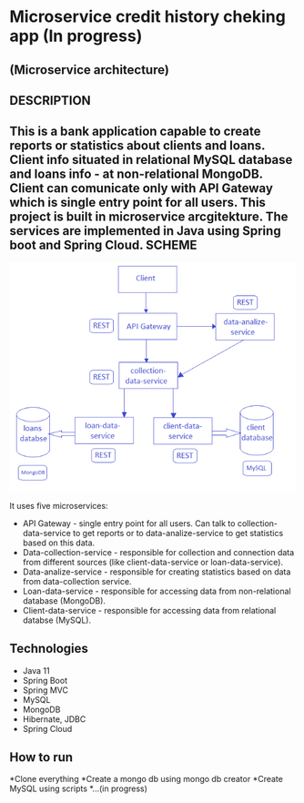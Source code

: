 Microservice credit history cheking app (In progress)
=====================================================

(Microservice architecture)
---------------------------

DESCRIPTION
-----------
This is a bank application capable to create reports or statistics about clients and loans. Client info situated in relational MySQL database and loans info - at non-relational MongoDB. Client can comunicate only with API Gateway which is single entry point for all users. This project is built in microservice arcgitekture. The services are implemented in Java using Spring boot and Spring Cloud.
SCHEME
-------
<p align="center">
  <a href ="##"><img alt="spring_vue" src="https://github.com/artsiomandryianau/credit-history-checking-app/blob/master/images/scheme.png"></a></p>
  
It uses five microservices:
- API Gateway - single entry point for all users. Can talk to collection-data-service to get reports or to data-analize-service to get statistics based on this data.
- Data-collection-service - responsible for collection and connection data from different sources (like client-data-service or loan-data-service).
- Data-analize-service - responsible for creating statistics based on data from data-collection service.
- Loan-data-service - responsible for accessing data from non-relational database (MongoDB).
- Client-data-service - responsible for accessing data from relational databse (MySQL).

Technologies
------------
- Java 11
- Spring Boot
- Spring MVC
- MySQL
- MongoDB
- Hibernate, JDBC
- Spring Cloud

How to run
----------
*Clone everything
*Create a mongo db using mongo db creator
*Create MySQL using scripts
*...(in progress)
